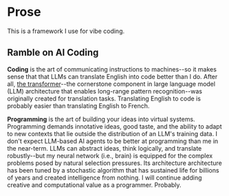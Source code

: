 # Prose

This is a framework I use for vibe coding.

## Ramble on AI Coding

**Coding** is the art of communicating instructions to machines--so it makes sense that that LLMs can translate English into code better than I do. After all, [the transformer](https://arxiv.org/pdf/1706.03762)--the cornerstone component in large language model (LLM) architecture that enables long-range pattern recognition--was originally created for translation tasks. Translating English to code is probably easier than translating English to French.

**Programming** is the art of building your ideas into virtual systems. Programming demands innotative ideas, good taste, and the ability to adapt to new contexts that lie outside the distribution of an LLM's training data. I don't expect LLM-based AI agents to be better at programming than me in the near-term. LLMs can abstract ideas, think logically, and translate robustly--but my neural network (i.e., brain) is equipped for the complex problems posed by natural selection pressures. Its architecture architecture has been tuned by a stochastic algorithm that has sustained life for billions of years and created intelligence from nothing. I will continue adding creative and computational value as a programmer. Probably.
